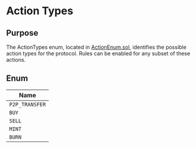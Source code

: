 # Action Types

## Purpose
The ActionTypes enum, located in [ActionEnum.sol](../../../src/protocol/economic/ruleProcessor/ActionEnum.sol), 
identifies the possible action types for the protocol. Rules can be enabled for any subset of these actions.

## Enum

|Name|
|----|
|`P2P_TRANSFER`|
|`BUY`|
|`SELL`|
|`MINT`|
|`BURN`|

